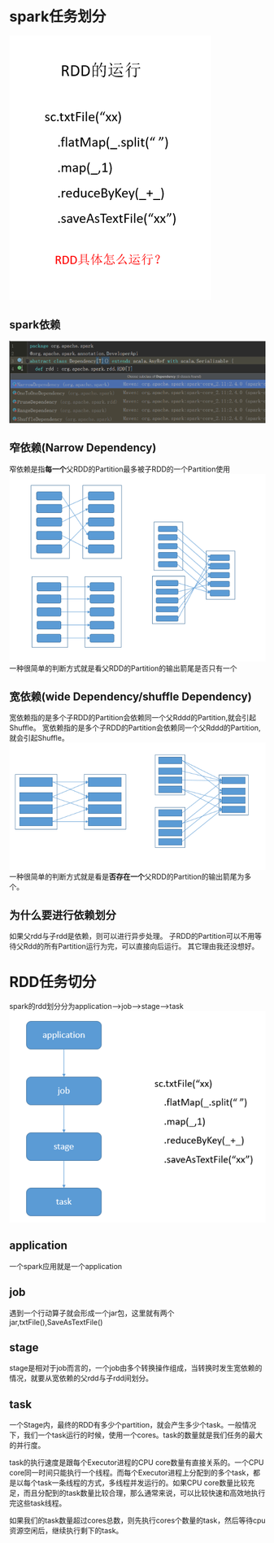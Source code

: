 # spark任务划分
![spark任务划分](./img/20191120/1.png)

## spark依赖
![spark依赖](./img/20191120/3.png) 
## 窄依赖(Narrow Dependency)
窄依赖是指**每一个**父RDD的Partition最多被子RDD的一个Partition使用
![rdd窄依赖划分](./img/20191120/2.png)  
一种很简单的判断方式就是看父RDD的Partition的输出箭尾是否只有一个
## 宽依赖(wide Dependency/shuffle Dependency)
宽依赖指的是多个子RDD的Partition会依赖同一个父Rddd的Partition,就会引起Shuffle。
宽依赖指的是多个子RDD的Partition会依赖同一个父Rddd的Partition,就会引起Shuffle。
![rdd宽依赖划分](./img/20191120/4.png)  
一种很简单的判断方式就是看是**否存在一个**父RDD的Partition的输出箭尾为多个。

## 为什么要进行依赖划分
如果父rdd与子rdd是依赖，则可以进行异步处理。 子RDD的Partition可以不用等待父Rdd的所有Partition运行为完，可以直接向后运行。
其它理由我还没想好。

# RDD任务切分
spark的rdd划分分为application-->job-->stage-->task
![rdd任务切分](./img/20191120/5.png)  

## application
一个spark应用就是一个application
## job
遇到一个行动算子就会形成一个jar包，这里就有两个jar,txtFile(),SaveAsTextFile()

## stage
stage是相对于job而言的，一个job由多个转换操作组成，当转换时发生宽依赖的情况，就要从宽依赖的父rdd与子rdd间划分。

## task
一个Stage内，最终的RDD有多少个partition，就会产生多少个task。一般情况下，我们一个task运行的时候，使用一个cores。task的数量就是我们任务的最大的并行度。

task的执行速度是跟每个Executor进程的CPU core数量有直接关系的。一个CPU core同一时间只能执行一个线程。而每个Executor进程上分配到的多个task，都是以每个task一条线程的方式，多线程并发运行的。如果CPU core数量比较充足，而且分配到的task数量比较合理，那么通常来说，可以比较快速和高效地执行完这些task线程。

如果我们的task数量超过cores总数，则先执行cores个数量的task，然后等待cpu资源空闲后，继续执行剩下的task。